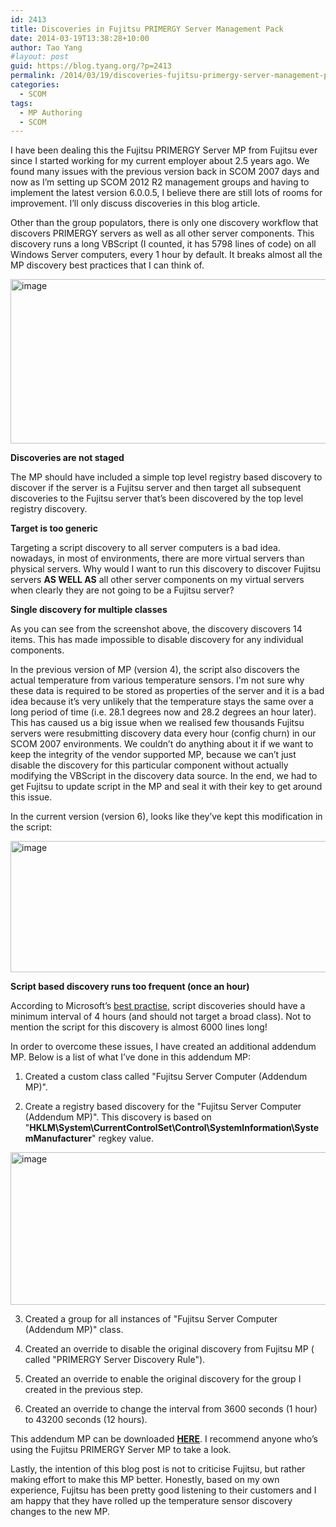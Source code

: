 ```yaml
---
id: 2413
title: Discoveries in Fujitsu PRIMERGY Server Management Pack
date: 2014-03-19T13:38:28+10:00
author: Tao Yang
#layout: post
guid: https://blog.tyang.org/?p=2413
permalink: /2014/03/19/discoveries-fujitsu-primergy-server-management-pack/
categories:
  - SCOM
tags:
  - MP Authoring
  - SCOM
---
```

I have been dealing this the Fujitsu PRIMERGY Server MP from Fujitsu ever since I started working for my current employer about 2.5 years ago. We found many issues with the previous version back in SCOM 2007 days and now as I’m setting up SCOM 2012 R2 management groups and having to implement the latest version 6.0.0.5, I believe there are still lots of rooms for improvement. I’ll only discuss discoveries in this blog article.

Other than the group populators, there is only one discovery workflow that discovers PRIMERGY servers as well as all other server components. This discovery runs a long VBScript (I counted, it has 5798 lines of code) on all Windows Server computers, every 1 hour by default. It breaks almost all the MP discovery best practices that I can think of.

<a href="https://blog.tyang.org/wp-content/uploads/2014/03/image4.png"><img style="background-image: none; padding-top: 0px; padding-left: 0px; display: inline; padding-right: 0px; border-width: 0px;" title="image" alt="image" src="https://blog.tyang.org/wp-content/uploads/2014/03/image_thumb4.png" width="580" height="263" border="0" /></a>

<strong>Discoveries are not staged</strong>

The MP should have included a simple top level registry based discovery to discover if the server is a Fujitsu server and then target all subsequent discoveries to the Fujitsu server that’s been discovered by the top level registry discovery.

<strong>Target is too generic</strong>

Targeting a script discovery to all server computers is a bad idea. nowadays, in most of environments, there are more virtual servers than physical servers. Why would I want to run this discovery to discover Fujitsu servers <strong>AS WELL AS</strong> all other server components on my virtual servers when clearly they are not going to be a Fujitsu server?

<strong>Single discovery for multiple classes</strong>

As you can see from the screenshot above, the discovery discovers 14 items. This has made impossible to disable discovery for any individual components.

In the previous version of MP (version 4), the script also discovers the actual temperature from various temperature sensors. I'm not sure why these data is required to be stored as properties of the server and it is a bad idea because it’s very unlikely that the temperature stays the same over a long period of time (i.e. 28.1 degrees now and 28.2 degrees an hour later). This has caused us a big issue when we realised few thousands Fujitsu servers were resubmitting discovery data every hour (config churn) in our SCOM 2007 environments. We couldn’t do anything about it if we want to keep the integrity of the vendor supported MP, because we can’t just disable the discovery for this particular component without actually modifying the VBScript in the discovery data source. In the end, we had to get Fujitsu to update script in the MP and seal it with their key to get around this issue.

In the current version (version 6), looks like they’ve kept this modification in the script:

<a href="https://blog.tyang.org/wp-content/uploads/2014/03/image5.png"><img style="background-image: none; padding-top: 0px; padding-left: 0px; display: inline; padding-right: 0px; border-width: 0px;" title="image" alt="image" src="https://blog.tyang.org/wp-content/uploads/2014/03/image_thumb5.png" width="580" height="210" border="0" /></a>

<strong>Script based discovery runs too frequent (once an hour)</strong>

According to Microsoft’s <a href="https://social.technet.microsoft.com/wiki/contents/articles/14260.operations-manager-management-pack-authoring-discovery.aspx">best practise</a>, script discoveries should have a minimum interval of 4 hours (and should not target a broad class). Not to mention the script for this discovery is almost 6000 lines long!

In order to overcome these issues, I have created an additional addendum MP. Below is a list of what I’ve done in this addendum MP:

1. Created a custom class called "Fujitsu Server Computer (Addendum MP)".

2. Create a registry based discovery for the "Fujitsu Server Computer (Addendum MP)". This discovery is based on "<strong>HKLM\System\CurrentControlSet\Control\SystemInformation\SystemManufacturer</strong>" regkey value.

<a href="https://blog.tyang.org/wp-content/uploads/2014/03/image6.png"><img style="background-image: none; padding-top: 0px; padding-left: 0px; display: inline; padding-right: 0px; border-width: 0px;" title="image" alt="image" src="https://blog.tyang.org/wp-content/uploads/2014/03/image_thumb6.png" width="580" height="244" border="0" /></a>

3. Created a group for all instances of "Fujitsu Server Computer (Addendum MP)" class.

4. Created an override to disable the original discovery from Fujitsu MP ( called "PRIMERGY Server Discovery Rule").

5. Created an override to enable the original discovery for the group I created in the previous step.

6. Created an override to change the interval from 3600 seconds (1 hour) to 43200 seconds (12 hours).

This addendum MP can be downloaded <strong><a href="https://blog.tyang.org/wp-content/uploads/2014/03/Fujitsu.Servers.PRIMERGY.Addendum.xml_.zip">HERE</a></strong>. I recommend anyone who’s using the Fujitsu PRIMERGY Server MP to take a look.

Lastly, the intention of this blog post is not to criticise Fujitsu, but rather making effort to make this MP better. Honestly, based on my own experience, Fujitsu has been pretty good listening to their customers and I am happy that they have rolled up the temperature sensor discovery changes to the new MP.